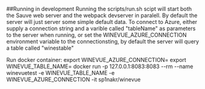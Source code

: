 

##Running in development
Running the scripts/run.sh scipt will start both the Sauve web server and the webpack devserver in paralell. By default the server will just server some simple default data. To connect to Azure, either supply a connection string and a varible called "tableName" as parameters to the server when running, or set the WINEVUE_AZURE_CONNECTION environment variable to the connectionsting, by default the server will query a table called "winestable"

Run docker container:
export WINEVUE_AZURE_CONNECTION=<connectionString>
export WINEVUE_TABLE_NAME=<tableName>
docker run -p 127.0.0.1:8083:8083 --rm --name winevuetest -e WINEVUE_TABLE_NAME -e WINEVUE_AZURE_CONNECTION -it sp1nakr/winevue

